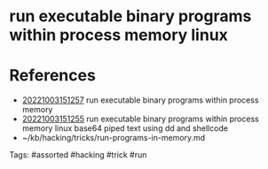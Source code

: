 # run executable binary programs within process memory linux

# References
- [20221003151257](/zet/20221003151257/README.md) run executable binary programs within process memory
- [20221003151255](/zet/20221003151255/README.md) run executable binary programs within process memory linux base64 piped text using dd and shellcode
- ~/kb/hacking/tricks/run-programs-in-memory.md

Tags:
    #assorted #hacking #trick #run
